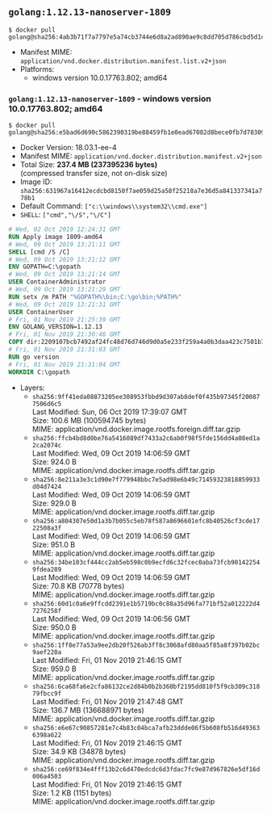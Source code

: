 ## `golang:1.12.13-nanoserver-1809`

```console
$ docker pull golang@sha256:4ab3b71f7a7797e5a74cb3744e6d8a2ad890ae9c8dd705d786cbd5d1c9ebcbce
```

-	Manifest MIME: `application/vnd.docker.distribution.manifest.list.v2+json`
-	Platforms:
	-	windows version 10.0.17763.802; amd64

### `golang:1.12.13-nanoserver-1809` - windows version 10.0.17763.802; amd64

```console
$ docker pull golang@sha256:e5bad6d690c5862390319be88459fb1e0ead67082d8bece0fb7d7830958abc35
```

-	Docker Version: 18.03.1-ee-4
-	Manifest MIME: `application/vnd.docker.distribution.manifest.v2+json`
-	Total Size: **237.4 MB (237395236 bytes)**  
	(compressed transfer size, not on-disk size)
-	Image ID: `sha256:631967a16412ecdcbd8150f7ae059d25a58f25218a7e36d5a841337341a778b1`
-	Default Command: `["c:\\windows\\system32\\cmd.exe"]`
-	`SHELL`: `["cmd","\/S","\/C"]`

```dockerfile
# Wed, 02 Oct 2019 12:24:31 GMT
RUN Apply image 1809-amd64
# Wed, 09 Oct 2019 13:21:11 GMT
SHELL [cmd /S /C]
# Wed, 09 Oct 2019 13:21:12 GMT
ENV GOPATH=C:\gopath
# Wed, 09 Oct 2019 13:21:14 GMT
USER ContainerAdministrator
# Wed, 09 Oct 2019 13:21:29 GMT
RUN setx /m PATH "%GOPATH%\bin;C:\go\bin;%PATH%"
# Wed, 09 Oct 2019 13:21:31 GMT
USER ContainerUser
# Fri, 01 Nov 2019 21:25:39 GMT
ENV GOLANG_VERSION=1.12.13
# Fri, 01 Nov 2019 21:30:46 GMT
COPY dir:2209107bcb7492af24fc48d76d746d9d0a5e233f259a4a0b3daa423c7501b71b in C:\go 
# Fri, 01 Nov 2019 21:31:03 GMT
RUN go version
# Fri, 01 Nov 2019 21:31:04 GMT
WORKDIR C:\gopath
```

-	Layers:
	-	`sha256:9ff41eda08873205ee308953fbbd9d307ab8def0f435b97345f200877506d6c5`  
		Last Modified: Sun, 06 Oct 2019 17:39:07 GMT  
		Size: 100.6 MB (100594745 bytes)  
		MIME: application/vnd.docker.image.rootfs.foreign.diff.tar.gzip
	-	`sha256:ffcb4bd8d0be76a5416089df7433a2c6ab0f98f5fde156dd4a08ed1a2ca2074c`  
		Last Modified: Wed, 09 Oct 2019 14:06:59 GMT  
		Size: 924.0 B  
		MIME: application/vnd.docker.image.rootfs.diff.tar.gzip
	-	`sha256:8e211a3e3c1d90e7f779948bbc7e5ad98e6b49c71459323818859933d04d7424`  
		Last Modified: Wed, 09 Oct 2019 14:06:59 GMT  
		Size: 929.0 B  
		MIME: application/vnd.docker.image.rootfs.diff.tar.gzip
	-	`sha256:a804307e50d1a3b7b055c5eb78f587a8696601efc8b40526cf3cde1722508a3f`  
		Last Modified: Wed, 09 Oct 2019 14:06:59 GMT  
		Size: 951.0 B  
		MIME: application/vnd.docker.image.rootfs.diff.tar.gzip
	-	`sha256:34be103cf444cc2ab5eb598c0b9ecfd6c32fcec0aba73fcb901422549fdea289`  
		Last Modified: Wed, 09 Oct 2019 14:06:59 GMT  
		Size: 70.8 KB (70778 bytes)  
		MIME: application/vnd.docker.image.rootfs.diff.tar.gzip
	-	`sha256:60d1c0a6e9ffcdd2391e1b5719bc0c88a35d96fa771bf52a012222d47276258f`  
		Last Modified: Wed, 09 Oct 2019 14:06:56 GMT  
		Size: 950.0 B  
		MIME: application/vnd.docker.image.rootfs.diff.tar.gzip
	-	`sha256:1ff8e77a53a9ee2db20f526ab3ff8c3068afd80aa5f85a8f397b02bc9aef220a`  
		Last Modified: Fri, 01 Nov 2019 21:46:15 GMT  
		Size: 959.0 B  
		MIME: application/vnd.docker.image.rootfs.diff.tar.gzip
	-	`sha256:6ca68fa6e2cfa86132ce2d84b0b2b360bf2195dd810f5f9cb309c31879fbcc9f`  
		Last Modified: Fri, 01 Nov 2019 21:47:48 GMT  
		Size: 136.7 MB (136688971 bytes)  
		MIME: application/vnd.docker.image.rootfs.diff.tar.gzip
	-	`sha256:e6e67c90857281e7c4b83c04bca7afb23ddde06f5b608fb516d493636398a622`  
		Last Modified: Fri, 01 Nov 2019 21:46:15 GMT  
		Size: 34.9 KB (34878 bytes)  
		MIME: application/vnd.docker.image.rootfs.diff.tar.gzip
	-	`sha256:ce69f834e4fff13b2c6d470edcdc6d3fdac7fc9e87d967826e5df16d006a4503`  
		Last Modified: Fri, 01 Nov 2019 21:46:15 GMT  
		Size: 1.2 KB (1151 bytes)  
		MIME: application/vnd.docker.image.rootfs.diff.tar.gzip

